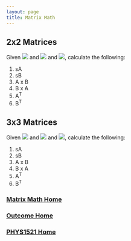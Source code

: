 ```yaml
---
layout: page
title: Matrix Math
---
```

## 2x2 Matrices
Given <img src="https://latex.codecogs.com/svg.latex?\large&space;A=\left[\begin{array}{cc}2&3\\-1&4\end{array}\right]"/> and <img src="https://latex.codecogs.com/svg.latex?\large&space;B=\left[\begin{array}{cc}-3&2\\1&-3]"/> and <img src="https://latex.codecogs.com/svg.latex?\large&space;s=2"/>, calculate the following:
1.	sA
2.	sB
3.	A x B
4.	B x A
5.	A<sup>T</sup>
6.	B<sup>T</sup>

## 3x3 Matrices
Given <img src="https://latex.codecogs.com/svg.latex?\large&space;A=\left[\begin{array}{ccc}4&0&2\\0&3&5\\0&0&1\end{array}\right]"/> and <img src="https://latex.codecogs.com/svg.latex?\large&space;B=\left[\begin{array}{ccc}-2&0&2\\0&0.5&-0.5\\0&0&1\end{array}\right]"/> and <img src="https://latex.codecogs.com/svg.latex?\large&space;s=3"/>, calculate the following:
1.	sA
2.	sB
3.	A x B
4.	B x A
5.	A<sup>T</sup>
6.	B<sup>T</sup>

### [Matrix Math Home](matrix-math.md)
### [Outcome Home](outcome2.md)
### [PHYS1521 Home](../)